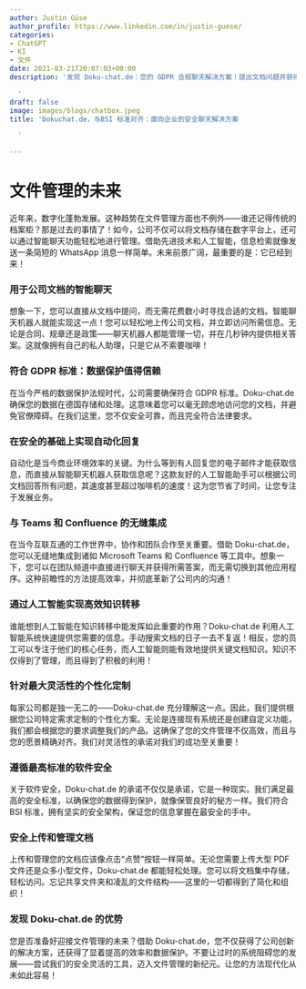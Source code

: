 ```yaml
---
author: Justin Güse
author_profile: https://www.linkedin.com/in/justin-guese/
categories:
- ChatGPT
- KI
- 文件
date: 2021-03-21T20:07:03+00:00
description: '发现 Doku-chat.de：您的 GDPR 合规聊天解决方案！提出文档问题并获得精确的答案——安全高效。

  '
draft: false
image: images/blogs/chatbox.jpeg
title: 'Dokuchat.de，与BSI 标准对齐：面向企业的安全聊天解决方案

  '

---
```

# 文件管理的未来

近年来，数字化蓬勃发展。这种趋势在文件管理方面也不例外——谁还记得传统的档案柜？那是过去的事情了！如今，公司不仅可以将文档存储在数字平台上，还可以通过智能聊天功能轻松地进行管理。借助先进技术和人工智能，信息检索就像发送一条简短的 WhatsApp 消息一样简单。未来前景广阔，最重要的是：它已经到来！

### 用于公司文档的智能聊天

想象一下，您可以直接从文档中提问，而无需花费数小时寻找合适的文档。智能聊天机器人就能实现这一点！您可以轻松地上传公司文档，并立即访问所需信息。无论是合同、规章还是政策——聊天机器人都能管理一切，并在几秒钟内提供相关答案。这就像拥有自己的私人助理，只是它从不索要咖啡！

### 符合 GDPR 标准：数据保护值得信赖

在当今严格的数据保护法规时代，公司需要确保符合 GDPR 标准。Doku-chat.de 确保您的数据在德国存储和处理。这意味着您可以毫无顾虑地访问您的文档，并避免官僚障碍。在我们这里，您不仅安全可靠，而且完全符合法律要求。

### 在安全的基础上实现自动化回复

自动化是当今商业环境效率的关键。为什么等到有人回复您的电子邮件才能获取信息，而直接从智能聊天机器人获取信息呢？这款友好的人工智能助手可以根据公司文档回答所有问题，其速度甚至超过咖啡机的速度！这为您节省了时间，让您专注于发展业务。

### 与 Teams 和 Confluence 的无缝集成

在当今互联互通的工作世界中，协作和团队合作至关重要。借助 Doku-chat.de，您可以无缝地集成到诸如 Microsoft Teams 和 Confluence 等工具中。想象一下，您可以在团队频道中直接进行聊天并获得所需答案，而无需切换到其他应用程序。这种前瞻性的方法提高效率，并彻底革新了公司内的沟通！

### 通过人工智能实现高效知识转移

谁能想到人工智能在知识转移中能发挥如此重要的作用？Doku-chat.de 利用人工智能系统快速提供您需要的信息。手动搜索文档的日子一去不复返！相反，您的员工可以专注于他们的核心任务，而人工智能则能有效地提供关键文档知识。知识不仅得到了管理，而且得到了积极的利用！

### 针对最大灵活性的个性化定制

每家公司都是独一无二的——Doku-chat.de 充分理解这一点。因此，我们提供根据您公司特定需求定制的个性化方案。无论是连接现有系统还是创建自定义功能，我们都会根据您的要求调整我们的产品。这确保了您的文件管理不仅高效，而且与您的愿景精确对齐。我们对灵活性的承诺对我们的成功至关重要！

### 遵循最高标准的软件安全

关于软件安全，Doku-chat.de 的承诺不仅仅是承诺，它是一种现实。我们满足最高的安全标准，以确保您的数据得到保护，就像保管良好的秘方一样。我们符合 BSI 标准，拥有坚实的安全架构，保证您的信息掌握在最安全的手中。

### 安全上传和管理文档

上传和管理您的文档应该像点击“点赞”按钮一样简单。无论您需要上传大型 PDF 文件还是众多小型文件，Doku-chat.de 都能轻松处理。您可以将文档集中存储，轻松访问。忘记共享文件夹和凌乱的文件结构——这里的一切都得到了简化和组织！

### 发现 Doku-chat.de 的优势

您是否准备好迎接文件管理的未来？借助 Doku-chat.de，您不仅获得了公司创新的解决方案，还获得了显着提高的效率和数据保护。不要让过时的系统阻碍您的发展——尝试我们的安全灵活的工具，迈入文件管理的新纪元。让您的方法现代化从未如此容易！
